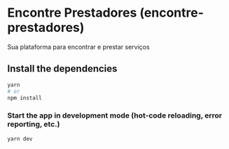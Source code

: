 # Encontre Prestadores (encontre-prestadores)

Sua plataforma para encontrar e prestar serviços

## Install the dependencies
```bash
yarn
# or
npm install
```

### Start the app in development mode (hot-code reloading, error reporting, etc.)
```bash
yarn dev
```
